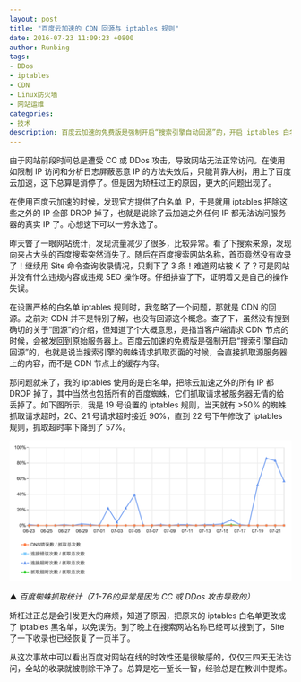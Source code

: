 ```yaml
---
layout: post
title: "百度云加速的 CDN 回源与 iptables 规则"
date: 2016-07-23 11:09:23 +0800
author: Runbing
tags:
- DDos
- iptables
- CDN
- Linux防火墙
- 网站运维
categories:
- 技术
description: 百度云加速的免费版是强制开启“搜索引擎自动回源”的，开启 iptables 白名单后，爬取网站的所有百度蜘蛛会被屏蔽，从而导致网站的搜索结果受到影响。
---
```


由于网站前段时间总是遭受 CC 或 DDos 攻击，导致网站无法正常访问。在使用如限制 IP 访问和分析日志屏蔽恶意 IP 的方法失效后，只能背靠大树，用上了百度云加速，这下总算是消停了。但是因为矫枉过正的原因，更大的问题出现了。

在使用百度云加速的时候，发现官方提供了白名单 IP，于是就用 iptables 把除这些之外的 IP 全部 DROP 掉了，也就是说除了云加速之外任何 IP 都无法访问服务器的真实 IP 了。心想这下可以一劳永逸了。

昨天瞥了一眼网站统计，发现流量减少了很多，比较异常。看了下搜索来源，发现向来占大头的百度搜索突然消失了。随后在百度搜索网站名称，首页竟然没有收录了！继续用 Site 命令查询收录情况，只剩下了 3 条！难道网站被 K 了？可是网站并没有什么违规内容或违规 SEO 操作呀。仔细排查了下，证明着又是自己的操作失误。

在设置严格的白名单 iptables 规则时，我忽略了一个问题，那就是 CDN 的回源。之前对 CDN 并不是特别了解，也没有回源这个概念。查了下，虽然没有搜到确切的关于“回源”的介绍，但知道了个大概意思，是指当客户端请求 CDN 节点的时候，会被发回到原始服务器上。百度云加速的免费版是强制开启“搜索引擎自动回源”的，也就是说当搜索引擎的蜘蛛请求抓取页面的时候，会直接抓取源服务器上的内容，而不是 CDN 节点上的缓存内容。

那问题就来了，我的 iptables 使用的是白名单，把除云加速之外的所有 IP 都 DROP 掉了，其中当然也包括所有的百度蜘蛛，它们抓取请求被服务器无情的给丢掉了。如下图所示，我是 19 号设置的 iptables 规则，当天就有 >50% 的蜘蛛抓取请求超时，20、21 号请求超时接近 90%，直到 22 号下午修改了 iptables 规则，抓取超时率下降到了 57%。

![百度蜘蛛抓取异常](/images/2016/07/baiduSpider.png)

▲ *百度蜘蛛抓取统计（7.1-7.6的异常是因为 CC 或 DDos 攻击导致的）*

矫枉过正总是会引发更大的麻烦，知道了原因，把原来的 iptables 白名单更改成了 iptables 黑名单，以免误伤。到了晚上在搜索网站名称已经可以搜到了，Site 了一下收录也已经恢复了一页半了。

从这次事故中可以看出百度对网站在线的时效性还是很敏感的，仅仅三四天无法访问，全站的收录就被剔除干净了。总算是吃一堑长一智，经验总是在教训中提炼。